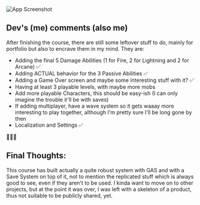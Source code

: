 ![App Screenshot](https://i.pinimg.com/originals/88/e8/46/88e846de93eb7d31eae1b5eb26e3c25b.gif)

## Dev's (me) comments (also me)

After finishing the course, there are still some leftover stuff to do, mainly for portfolio but also to encrave them in my mind. They are:
- Adding the final 5 Damage Abilities (1 for Fire, 2 for Lightning and 2 for Arcane) ✅
- Adding ACTUAL behavior for the 3 Passive Abilities  ✅
- Adding a Game Over screen and maybe some interesting stuff with it? ✅
- Having at least 3 playable levels, with maybe more mobs 
- Add more playable Characters, this should be easy-ish (I can only imagine the trouble it'll be with saves)
- If adding multiplayer, have a wave system so it gets waaay more interesting to play together, although I'm pretty sure I'll be long gone by then
- Localization and Settings ✅

👺🌊🌊

## Final Thoughts:
This course has built actually a quite robust system with GAS and with a Save System on top of it, not to mention the replicated stuff which is always good to see, even if they aren't to be used.
I kinda want to move on to other projects, but at the point it was over, I was left with a skeleton of a product, thus not suitable to be publicly shared, yet.

